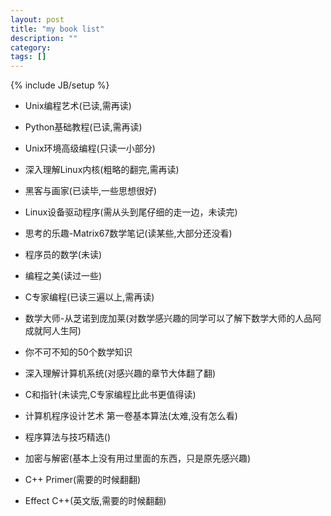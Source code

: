 ```yaml
---
layout: post
title: "my book list"
description: ""
category: 
tags: []
---
```

{% include JB/setup %}

+ Unix编程艺术(已读,需再读)

+ Python基础教程(已读,需再读)

+ Unix环境高级编程(只读一小部分)

+ 深入理解Linux内核(粗略的翻完,需再读)

+ 黑客与画家(已读毕,一些思想很好)

+ Linux设备驱动程序(需从头到尾仔细的走一边，未读完)

+ 思考的乐趣-Matrix67数学笔记(读某些,大部分还没看)

+ 程序员的数学(未读)

+ 编程之美(读过一些)

+ C专家编程(已读三遍以上,需再读)

+ 数学大师-从芝诺到庞加莱(对数学感兴趣的同学可以了解下数学大师的人品阿成就阿人生阿)

+ 你不可不知的50个数学知识

+ 深入理解计算机系统(对感兴趣的章节大体翻了翻)

+ C和指针(未读完,C专家编程比此书更值得读)

+ 计算机程序设计艺术 第一卷基本算法(太难,没有怎么看)

+ 程序算法与技巧精选()

+ 加密与解密(基本上没有用过里面的东西，只是原先感兴趣)

+ C++ Primer(需要的时候翻翻)

+ Effect C++(英文版,需要的时候翻翻)

